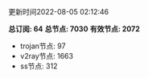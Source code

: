 更新时间2022-08-05 02:12:46

**总订阅: 64**
**总节点: 7030**
**有效节点: 2072**
- trojan节点: 97
- v2ray节点: 1663
- ss节点: 312
